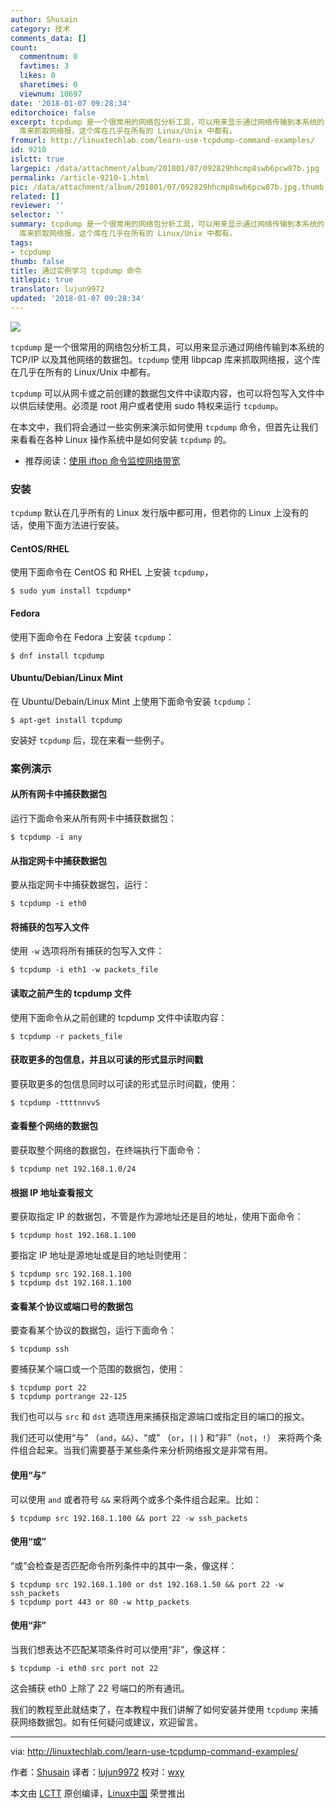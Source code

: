 ```yaml
---
author: Shusain
category: 技术
comments_data: []
count:
  commentnum: 0
  favtimes: 3
  likes: 0
  sharetimes: 0
  viewnum: 10697
date: '2018-01-07 09:28:34'
editorchoice: false
excerpt: tcpdump 是一个很常用的网络包分析工具，可以用来显示通过网络传输到本系统的 TCP/IP 以及其他网络的数据包。tcpdump 使用 libpcap
  库来抓取网络报，这个库在几乎在所有的 Linux/Unix 中都有。
fromurl: http://linuxtechlab.com/learn-use-tcpdump-command-examples/
id: 9210
islctt: true
largepic: /data/attachment/album/201801/07/092829hhcmp8swb6pcw87b.jpg
permalink: /article-9210-1.html
pic: /data/attachment/album/201801/07/092829hhcmp8swb6pcw87b.jpg.thumb.jpg
related: []
reviewer: ''
selector: ''
summary: tcpdump 是一个很常用的网络包分析工具，可以用来显示通过网络传输到本系统的 TCP/IP 以及其他网络的数据包。tcpdump 使用 libpcap
  库来抓取网络报，这个库在几乎在所有的 Linux/Unix 中都有。
tags:
- tcpdump
thumb: false
title: 通过实例学习 tcpdump 命令
titlepic: true
translator: lujun9972
updated: '2018-01-07 09:28:34'
---
```


![](/data/attachment/album/201801/07/092829hhcmp8swb6pcw87b.jpg)


`tcpdump` 是一个很常用的网络包分析工具，可以用来显示通过网络传输到本系统的 TCP/IP 以及其他网络的数据包。`tcpdump` 使用 libpcap 库来抓取网络报，这个库在几乎在所有的 Linux/Unix 中都有。


`tcpdump` 可以从网卡或之前创建的数据包文件中读取内容，也可以将包写入文件中以供后续使用。必须是 root 用户或者使用 sudo 特权来运行 `tcpdump`。


在本文中，我们将会通过一些实例来演示如何使用 `tcpdump` 命令，但首先让我们来看看在各种 Linux 操作系统中是如何安装 `tcpdump` 的。


* 推荐阅读：[使用 iftop 命令监控网络带宽](http://linuxtechlab.com/monitoring-network-bandwidth-iftop-command/)


### 安装


`tcpdump` 默认在几乎所有的 Linux 发行版中都可用，但若你的 Linux 上没有的话，使用下面方法进行安装。


#### CentOS/RHEL


使用下面命令在 CentOS 和 RHEL 上安装 `tcpdump`，



```
$ sudo yum install tcpdump*

```

#### Fedora


使用下面命令在 Fedora 上安装 `tcpdump`：



```
$ dnf install tcpdump

```

#### Ubuntu/Debian/Linux Mint


在 Ubuntu/Debain/Linux Mint 上使用下面命令安装 `tcpdump`：



```
$ apt-get install tcpdump

```

安装好 `tcpdump` 后，现在来看一些例子。


### 案例演示


#### 从所有网卡中捕获数据包


运行下面命令来从所有网卡中捕获数据包：



```
$ tcpdump -i any

```

#### 从指定网卡中捕获数据包


要从指定网卡中捕获数据包，运行：



```
$ tcpdump -i eth0

```

#### 将捕获的包写入文件


使用 `-w` 选项将所有捕获的包写入文件：



```
$ tcpdump -i eth1 -w packets_file

```

#### 读取之前产生的 tcpdump 文件


使用下面命令从之前创建的 tcpdump 文件中读取内容：



```
$ tcpdump -r packets_file

```

#### 获取更多的包信息，并且以可读的形式显示时间戳


要获取更多的包信息同时以可读的形式显示时间戳，使用：



```
$ tcpdump -ttttnnvvS

```

#### 查看整个网络的数据包


要获取整个网络的数据包，在终端执行下面命令：



```
$ tcpdump net 192.168.1.0/24

```

#### 根据 IP 地址查看报文


要获取指定 IP 的数据包，不管是作为源地址还是目的地址，使用下面命令：



```
$ tcpdump host 192.168.1.100

```

要指定 IP 地址是源地址或是目的地址则使用：



```
$ tcpdump src 192.168.1.100
$ tcpdump dst 192.168.1.100

```

#### 查看某个协议或端口号的数据包


要查看某个协议的数据包，运行下面命令：



```
$ tcpdump ssh

```

要捕获某个端口或一个范围的数据包，使用：



```
$ tcpdump port 22
$ tcpdump portrange 22-125

```

我们也可以与 `src` 和 `dst` 选项连用来捕获指定源端口或指定目的端口的报文。


我们还可以使用“与” （`and`，`&&`）、“或” （`or`，`||` ) 和“非”（`not`，`!`） 来将两个条件组合起来。当我们需要基于某些条件来分析网络报文是非常有用。


#### 使用“与”


可以使用 `and` 或者符号 `&&` 来将两个或多个条件组合起来。比如：



```
$ tcpdump src 192.168.1.100 && port 22 -w ssh_packets

```

#### 使用“或”


“或”会检查是否匹配命令所列条件中的其中一条，像这样：



```
$ tcpdump src 192.168.1.100 or dst 192.168.1.50 && port 22 -w ssh_packets
$ tcpdump port 443 or 80 -w http_packets

```

#### 使用“非”


当我们想表达不匹配某项条件时可以使用“非”，像这样：



```
$ tcpdump -i eth0 src port not 22

```

这会捕获 eth0 上除了 22 号端口的所有通讯。


我们的教程至此就结束了，在本教程中我们讲解了如何安装并使用 `tcpdump` 来捕获网络数据包。如有任何疑问或建议，欢迎留言。




---


via: <http://linuxtechlab.com/learn-use-tcpdump-command-examples/>


作者：[Shusain](http://linuxtechlab.com/author/shsuain/) 译者：[lujun9972](https://github.com/lujun9972) 校对：[wxy](https://github.com/wxy)


本文由 [LCTT](https://github.com/LCTT/TranslateProject) 原创编译，[Linux中国](https://linux.cn/) 荣誉推出
